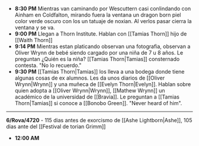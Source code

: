 * **8:30 PM**  Mientras van caminando por Wescuttern casi conlindando con Ainham en Coldfalton, mirando fuera la ventana un dragon born piel color verde oscuro con los un tatuaje de noxian. Al verlos pasar cierra la ventana y se va.
* **9:00 PM** Llegan a Thorn Institute. Hablan con [[Tamias Thorn]] hijo de [[Waith Thorn]] 
* **9:14 PM** Mientras estan platicando observan una fotografia, observan a Oliver Wrynn de bebé siendo cargado por una niña de 7 u 8 años. Le preguntan ¿Quién es la niña? [[Tamias Thorn|Tamias]] consternado contesta. "No lo recuerdo."
* **9:30 PM** [[Tamias Thorn|Tamias]] los lleva a una bodega donde tiene algunas cosas de ex alumnos. Les da unos diarios de [[Oliver Wrynn|Wrynn]] y una muñeca de [[Evelyn Thorn|Evelyn]]. Hablan sobre quien adopta a [[Oliver Wrynn|Wrynn]], [[Mathew Wrynn]] un académico de la universidad de [[Bravia]]. Le preguntan a [[Tamias Thorn|Tamias]] si conoce a [[Bonobo Green]]. "Never heard of him".


---
**6/Rova/4720** - 115 dias antes de exorcismo de [[Ashe Lightborn|Ashe]], 105 dias ante del [[Festival de torian Grimm]] 

* **12:00 AM** 
